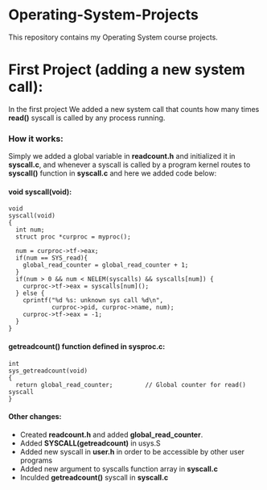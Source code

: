 # Operating-System-Projects

This repository contains my Operating System course projects.
# First Project (adding a new system call):
In the first project We added a new system call that counts how many times __read()__ syscall is called by any process running.

### How it works:
Simply we added a global variable in __readcount.h__ and initialized it in __syscall.c__, and whenever a syscall is called by a program kernel routes to          __syscall()__ function in __syscall.c__ and here we added code below:
#### void syscall(void):
    void
    syscall(void)
    {
      int num;
      struct proc *curproc = myproc();

      num = curproc->tf->eax;
      if(num == SYS_read){
        global_read_counter = global_read_counter + 1;
      }
      if(num > 0 && num < NELEM(syscalls) && syscalls[num]) {
        curproc->tf->eax = syscalls[num]();
      } else {
        cprintf("%d %s: unknown sys call %d\n",
                curproc->pid, curproc->name, num);
        curproc->tf->eax = -1;
      }
    }
#### __getreadcount()__ function defined in __sysproc.c__:
    int
    sys_getreadcount(void)
    {
      return global_read_counter;         // Global counter for read() syscall
    }
#### Other changes:
- Created __readcount.h__ and added __global_read_counter__.
- Added __SYSCALL(getreadcount)__ in usys.S
- Added new syscall in __user.h__ in order to be accessible by other user programs
- Added new argument to syscalls function array in __syscall.c__
- Inculded __getreadcount()__ syscall in __syscall.c__
